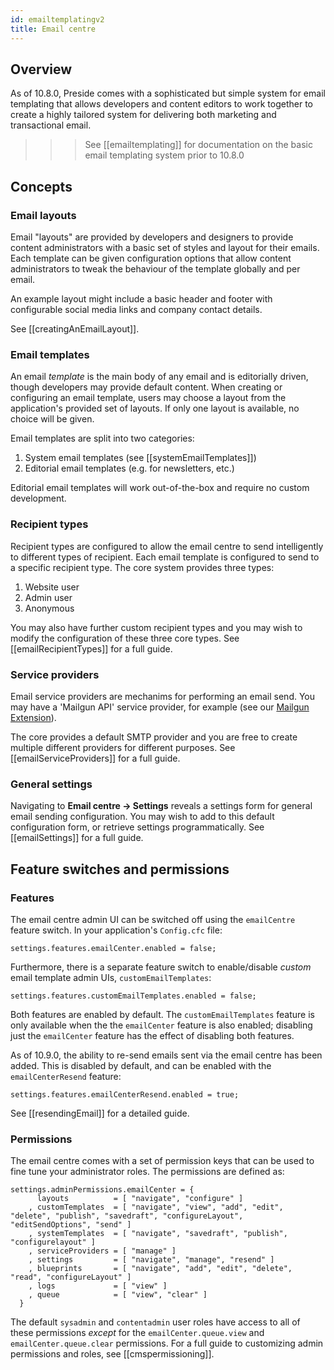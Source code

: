 ```yaml
---
id: emailtemplatingv2
title: Email centre
---
```


## Overview

As of 10.8.0, Preside comes with a sophisticated but simple system for email templating that allows developers and content editors to work together to create a highly tailored system for delivering both marketing and transactional email.

>>> See [[emailtemplating]] for documentation on the basic email templating system prior to 10.8.0

## Concepts

### Email layouts

Email "layouts" are provided by developers and designers to provide content administrators with a basic set of styles and layout for their emails. Each template can be given configuration options that allow content administrators to tweak the behaviour of the template globally and per email.

An example layout might include a basic header and footer with configurable social media links and company contact details.

See [[creatingAnEmailLayout]].

### Email templates

An email _template_ is the main body of any email and is editorially driven, though developers may provide default content. When creating or configuring an email template, users may choose a layout from the application's provided set of layouts. If only one layout is available, no choice will be given.

Email templates are split into two categories:

1. System email templates (see [[systemEmailTemplates]])
2. Editorial email templates (e.g. for newsletters, etc.)

Editorial email templates will work out-of-the-box and require no custom development.

### Recipient types

Recipient types are configured to allow the email centre to send intelligently to different types of recipient. Each email template is configured to send to a specific recipient type. The core system provides three types:

1. Website user
2. Admin user
3. Anonymous

You may also have further custom recipient types and you may wish to modify the configuration of these three core types. See [[emailRecipientTypes]] for a full guide.

### Service providers

Email service providers are mechanims for performing an email send. You may have a 'Mailgun API' service provider, for example (see our [Mailgun Extension](https://github.com/pixl8/preside-ext-mailgun)).

The core provides a default SMTP provider and you are free to create multiple different providers for different purposes. See [[emailServiceProviders]] for a full guide.

### General settings

Navigating to **Email centre -> Settings** reveals a settings form for general email sending configuration. You may wish to add to this default configuration form, or retrieve settings programmatically. See [[emailSettings]] for a full guide.

## Feature switches and permissions

### Features

The email centre admin UI can be switched off using the `emailCentre` feature switch. In your application's `Config.cfc` file:

```luceescript
settings.features.emailCenter.enabled = false;
```

Furthermore, there is a separate feature switch to enable/disable _custom_ email template admin UIs, `customEmailTemplates`:


```luceescript
settings.features.customEmailTemplates.enabled = false;
```

Both features are enabled by default. The `customEmailTemplates` feature is only available when the the `emailCenter` feature is also enabled; disabling just the `emailCenter` feature has the effect of disabling both features.

As of 10.9.0, the ability to re-send emails sent via the email centre has been added. This is disabled by default, and can be enabled with the `emailCenterResend` feature:

```luceescript
settings.features.emailCenterResend.enabled = true;
```

See [[resendingEmail]] for a detailed guide.


### Permissions

The email centre comes with a set of permission keys that can be used to fine tune your administrator roles. The permissions are defined as:

```luceescript
settings.adminPermissions.emailCenter = {
	  layouts          = [ "navigate", "configure" ]
	, customTemplates  = [ "navigate", "view", "add", "edit", "delete", "publish", "savedraft", "configureLayout", "editSendOptions", "send" ]
	, systemTemplates  = [ "navigate", "savedraft", "publish", "configurelayout" ]
	, serviceProviders = [ "manage" ]
	, settings         = [ "navigate", "manage", "resend" ]
	, blueprints       = [ "navigate", "add", "edit", "delete", "read", "configureLayout" ]
	, logs             = [ "view" ]
	, queue            = [ "view", "clear" ]
  }
```

The default `sysadmin` and `contentadmin` user roles have access to all of these permissions _except_ for the `emailCenter.queue.view` and `emailCenter.queue.clear` permissions. For a full guide to customizing admin permissions and roles, see [[cmspermissioning]].
